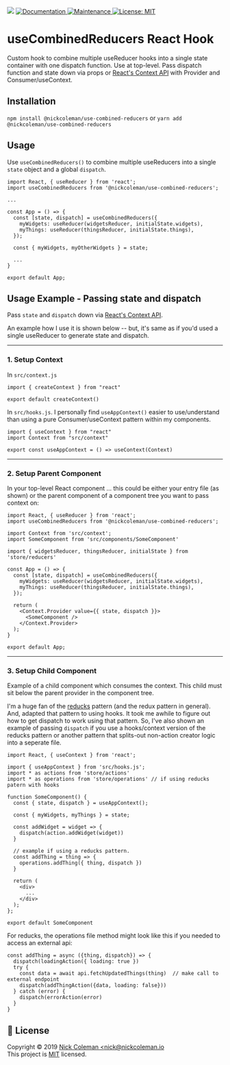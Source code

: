 <p>
  <img src="https://img.shields.io/badge/version-1.0.26-blue.svg?cacheSeconds=2592000" />
  <a href="https://github.com/nickcoleman/hook-use-combined-reducers#readme">
    <img alt="Documentation" src="https://img.shields.io/badge/documentation-yes-brightgreen.svg" target="_blank" />
  </a>
  <a href="https://github.com/nickcoleman/hook-use-combined-reducers/graphs/commit-activity">
    <img alt="Maintenance" src="https://img.shields.io/badge/Maintained%3F-yes-green.svg" target="_blank" />
  </a>
  <a href="https://github.com/nickcoleman/hook-use-combined-reducers/blob/master/LICENSE">
    <img alt="License: MIT" src="https://img.shields.io/badge/License-MIT-yellow.svg" target="_blank" />
  </a>
</p>

# useCombinedReducers React Hook

Custom hook to combine multiple useReducer hooks into a single state container with one dispatch function. Use at top-level. Pass dispatch function and state down via props or [React's Context API](https://reactjs.org/docs/context.html) with Provider and Consumer/useContext.

## Installation

`npm install @nickcoleman/use-combined-reducers`
or
`yarn add @nickcoleman/use-combined-reducers`

## Usage

Use `useCombinedReducers()` to combine multiple useReducers into a single `state` object and a global `dispatch`.

```
import React, { useReducer } from 'react';
import useCombinedReducers from '@nickcoleman/use-combined-reducers';

...

const App = () => {
  const [state, dispatch] = useCombinedReducers({
    myWidgets: useReducer(widgetsReducer, initialState.widgets),
    myThings: useReducer(thingsReducer, initialState.things),
  });

  const { myWidgets, myOtherWidgets } = state;

  ...
}

export default App;
```

## Usage Example - Passing state and dispatch

Pass `state` and `dispatch` down via [React's Context API](https://reactjs.org/docs/context.html).

An example how I use it is shown below -- but, it's same as if you'd used a single useReducer to generate state and dispatch.

---

### 1. Setup Context

In `src/context.js`

```
import { createContext } from "react"

export default createContext()
```

In `src/hooks.js`.
I personally find `useAppContext()` easier to use/understand than using a pure Consumer/useContext pattern within my components.

```
import { useContext } from "react"
import Context from "src/context"

export const useAppContext = () => useContext(Context)
```

---

### 2. Setup Parent Component

In your top-level React component ... this could be either your entry file (as shown) or the parent component of a component tree you want to pass context on:

```
import React, { useReducer } from 'react';
import useCombinedReducers from '@nickcoleman/use-combined-reducers';

import Context from 'src/context';
import SomeComponent from 'src/components/SomeComponent'

import { widgetsReducer, thingsReducer, initialState } from 'store/reducers'

const App = () => {
  const [state, dispatch] = useCombinedReducers({
    myWidgets: useReducer(widgetsReducer, initialState.widgets),
    myThings: useReducer(thingsReducer, initialState.things),
  });

  return (
    <Context.Provider value={{ state, dispatch }}>
      <SomeComponent />
    </Context.Provider>
  );
}

export default App;
```

---

### 3. Setup Child Component

Example of a child component which consumes the context. This child must sit below the parent provider in the component tree.

I'm a huge fan of the [reducks](https://github.com/alexnm/re-ducks) pattern (and the redux pattern in general). And, adapted that pattern to using hooks. It took me awhile to figure out how to get dispatch to work using that pattern. So, I've also shown an example of passing `dispatch` if you use a hooks/context version of the reducks pattern or another pattern that splits-out non-action creator logic into a seperate file.

```
import React, { useContext } from 'react';

import { useAppContext } from 'src/hooks.js';
import * as actions from 'store/actions'
import * as operations from 'store/operations' // if using reducks patern with hooks

function SomeComponent() {
  const { state, dispatch } = useAppContext();

  const { myWidgets, myThings } = state;

  const addWidget = widget => {
    dispatch(action.addWidget(widget))
  }

  // example if using a reducks pattern.
  const addThing = thing => {
    operations.addThing({ thing, dispatch })
  }

  return (
    <div>
      ...
    </div>
  );
};

export default SomeComponent
```

For reducks, the operations file method might look like this if you needed to access an external api:

```
const addThing = async ({thing, dispatch}) => {
  dispatch(loadingAction({ loading: true })
  try {
    const data = await api.fetchUpdatedThings(thing)  // make call to external endpoint
    dispatch(addThingAction({data, loading: false}))
  } catch (error) {
    dispatch(errorAction(error)
  }
}
```

## 📝 License

Copyright © 2019 [Nick Coleman &lt;nick@nickcoleman.io](https://github.com/nickcoleman) <br />
This project is [MIT](https://github.com/nickcoleman/hook-use-combined-reducers/blob/master/LICENSE) licensed.

